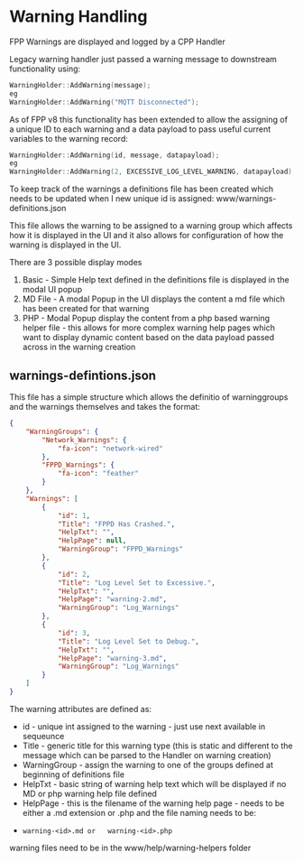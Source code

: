 # Warning Handling

FPP Warnings are displayed and logged by a CPP Handler

Legacy warning handler just passed a warning message to downstream functionality using:

```cpp
WarningHolder::AddWarning(message);
eg
WarningHolder::AddWarning("MQTT Disconnected");
```

As of FPP v8 this functionality has been extended to allow the assigning of a unique ID to each warning and a data payload to pass useful current variables to the warning record:

```cpp
WarningHolder::AddWarning(id, message, datapayload);
eg
WarningHolder::AddWarning(2, EXCESSIVE_LOG_LEVEL_WARNING, datapayload);
```

To keep track of the warnings a definitions file has been created which needs to be updated when I new unique id is assigned:   www/warnings-definitions.json

This file allows the warning to be assigned to a warning group which affects how it is displayed in the UI and it also allows for configuration of how the warning is displayed in the UI.

There are 3 possible display modes

1. Basic - Simple Help text defined in the definitions file is displayed in the modal UI popup
2. MD File - A modal Popup in the UI displays the content a md file which has been created for that warning
3. PHP - Modal Popup display the content from a php based warning helper file - this allows for more complex warning help pages which want to display dynamic content based on the data payload passed across in the warning creation

## warnings-defintions.json

This file has a simple structure which allows the definitio of warninggroups and the warnings themselves and takes the format:

```json
{
    "WarningGroups": {
        "Network_Warnings": {
            "fa-icon": "network-wired"
        },
        "FPPD_Warnings": {
            "fa-icon": "feather"
        }
    },
    "Warnings": [
        {
            "id": 1,
            "Title": "FPPD Has Crashed.",
            "HelpTxt": "",
            "HelpPage": null,
            "WarningGroup": "FPPD_Warnings"
        },
        {
            "id": 2,
            "Title": "Log Level Set to Excessive.",
            "HelpTxt": "",
            "HelpPage": "warning-2.md",
            "WarningGroup": "Log_Warnings"
        },
        {
            "id": 3,
            "Title": "Log Level Set to Debug.",
            "HelpTxt": "",
            "HelpPage": "warning-3.md",
            "WarningGroup": "Log_Warnings"
        }
    ]
}
```

The warning attributes are defined as:

* id - unique int assigned to the warning - just use next available in sequeunce
* Title - generic title for this warning type (this is static and different to the message which can be parsed to the Handler on warning creation)
* WarningGroup - assign the warning to one of the groups defined at beginning of definitions file
* HelpTxt - basic string of warning help text which will be displayed if no MD or php warning help file defined
* HelpPage - this is the filename of the warning help page - needs to be either a .md extension or .php and the file naming needs to be:
* ```
  warning-<id>.md or   warning-<id>.php
  ```

warning files need to be in the www/help/warning-helpers folder

